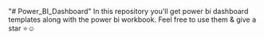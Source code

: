 "# Power_BI_Dashboard" 
In this repository you'll get power bi dashboard templates along with the power bi workbook. Feel free to use them & give a star ⭐☺️
